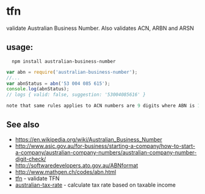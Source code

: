 # tfn
validate Australian Business Number. Also validates ACN, ARBN and ARSN

## usage:
```
  npm install australian-business-number
```


```js
var abn = require('australian-business-number');
//...
var abnStatus = abn('53 004 085 615');
console.log(abnStatus);
// logs { valid: false, suggestion: '53004085616' }

note that same rules applies to ACN numbers are 9 digits where ABN is 11. Verification scheme is the same, 2 leading zeros are added before calculations.

```
## See also
  - https://en.wikipedia.org/wiki/Australian_Business_Number
  - http://www.asic.gov.au/for-business/starting-a-company/how-to-start-a-company/australian-company-numbers/australian-company-number-digit-check/
  - http://softwaredevelopers.ato.gov.au/ABNformat
  - http://www.mathgen.ch/codes/abn.html
  - [tfn](https://github.com/sidorares/tfn) - validate TFN
  - [australian-tax-rate](https://github.com/sidorares/australian-tax-rate) - calculate tax rate based on taxable income
